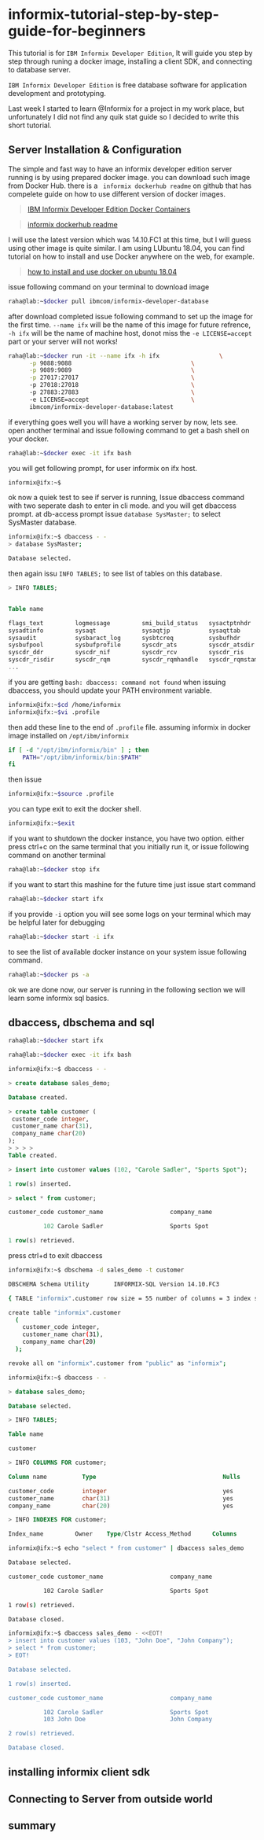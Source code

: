 # informix-tutorial-step-by-step-guide-for-beginners
This tutorial is for ```IBM Informix Developer Edition```, It will guide you step by step through runing a docker image, installing a client SDK, and connecting to database server.

```IBM Informix Developer Edition```  is free database software for application development and prototyping.

Last week I started to learn @Informix for a project in my work place, but unfortunately I did not find any quik stat guide so I decided to write this short tutorial.

## Server Installation & Configuration
The simple and fast way to have an informix developer edition server running is by using prepared docker image.
you can download such image from Docker Hub.
there is a ``` informix dockerhub readme``` on github that has compelete guide on how to use different version of docker images.

>[IBM Informix Developer Edition Docker Containers](https://hub.docker.com/r/ibmcom/informix-developer-database/)

>[informix dockerhub readme](https://github.com/informix/informix-dockerhub-readme)

I will use the latest version which was 14.10.FC1 at this time, but I will guess using other image is quite similar.
I am using LUbuntu 18.04, you can find tutorial on how to install and use Docker anywhere on the web, for example.

>[how to install and use docker on ubuntu 18.04](https://www.digitalocean.com/community/tutorials/how-to-install-and-use-docker-on-ubuntu-18-04)

issue following command on your terminal to download image

```sh
raha@lab:~$docker pull ibmcom/informix-developer-database
```
after download completed issue following command to set up the image for the first time. ```--name ifx``` will be the name of this image for future refrence, ```-h ifx``` will be the name of machine host, donot miss the ```-e LICENSE=accept``` part or your server will not works!

```sh
raha@lab:~$docker run -it --name ifx -h ifx					\
      -p 9088:9088                                  \
      -p 9089:9089                                  \
      -p 27017:27017                                \ 
      -p 27018:27018                                \ 
      -p 27883:27883                                \ 
      -e LICENSE=accept                             \
      ibmcom/informix-developer-database:latest
```
if everything goes well you will have a working server by now, lets see.
open another terminal and issue following command to get a bash shell on your docker.

```sh
raha@lab:~$docker exec -it ifx bash
```
you will get following prompt, for user informix on ifx host.

```sh
informix@ifx:~$
```
ok now a quiek test to see if server is running, Issue dbaccess command with two seperate dash to enter in cli mode. and you will get dbaccess prompt.
at db-access prompt issue ```database SysMaster;``` to select SysMaster database.

```sh
informix@ifx:~$ dbaccess - -
> database SysMaster;

Database selected.
```

then again issu ```INFO TABLES;``` to see list of tables on this database.

```sql
> INFO TABLES;


Table name

flags_text         logmessage         smi_build_status   sysactptnhdr      
sysadtinfo         sysaqt             sysaqtjp           sysaqttab         
sysaudit           sysbaract_log      sysbtcreq          sysbufhdr         
sysbufpool         sysbufprofile      syscdr_ats         syscdr_atsdir     
syscdr_ddr         syscdr_nif         syscdr_rcv         syscdr_ris        
syscdr_risdir      syscdr_rqm         syscdr_rqmhandle   syscdr_rqmstamp   
...

```
if you are getting ```bash: dbaccess: command not found``` when issuing dbaccess, you should update your PATH environment variable. 

```sh
informix@ifx:~$cd /home/informix
informix@ifx:~$vi .profile
```
then add these line to the end of  ```.profile``` file. assuming informix in docker image installed on ```/opt/ibm/informix```

```sh
if [ -d "/opt/ibm/informix/bin" ] ; then
    PATH="/opt/ibm/informix/bin:$PATH"
fi
```
then issue

```sh
informix@ifx:~$source .profile
```

you can type exit to exit the docker shell.
```sh
informix@ifx:~$exit
```

if you want to shutdown the docker instance, you have two option.
either press ctrl+c on the same terminal that you initially run it, or issue following command on another terminal


```sh
raha@lab:~$docker stop ifx 
```
if you want to start this mashine for the future time just issue start command
```sh
raha@lab:~$docker start ifx 
```
if you provide ```-i``` option you will see some logs on your terminal which may be helpful later for debugging

```sh
raha@lab:~$docker start -i ifx 
```

to see the list of available docker instance on your system issue following command.
```sh
raha@lab:~$docker ps -a
```
ok we are done now, our server is running in the following section we will learn some informix sql basics.

## dbaccess, dbschema and sql
```sh
raha@lab:~$docker start ifx 
```
```sh
raha@lab:~$docker exec -it ifx bash
```

```sh
informix@ifx:~$ dbaccess - -
```

```sql
> create database sales_demo;

Database created.
```

```sql
> create table customer (
 customer_code integer,
 customer_name char(31),
 company_name char(20)
);
> > > > 
Table created.
```
```sql
> insert into customer values (102, "Carole Sadler", "Sports Spot");

1 row(s) inserted.
```
```sql
> select * from customer;

customer_code customer_name                   company_name

          102 Carole Sadler                   Sports Spot         

1 row(s) retrieved.
```
press ctrl+d to exit dbaccess

```sh
informix@ifx:~$ dbschema -d sales_demo -t customer

DBSCHEMA Schema Utility       INFORMIX-SQL Version 14.10.FC3

{ TABLE "informix".customer row size = 55 number of columns = 3 index size = 0 }

create table "informix".customer 
  (
    customer_code integer,
    customer_name char(31),
    company_name char(20)
  );

revoke all on "informix".customer from "public" as "informix";

```
```sh
informix@ifx:~$ dbaccess - -
```

```sql
> database sales_demo;

Database selected.
```

```sql
> INFO TABLES;

Table name

customer
```

```sql
> INFO COLUMNS FOR customer;

Column name          Type                                    Nulls

customer_code        integer                                 yes
customer_name        char(31)                                yes
company_name         char(20)                                yes
```

```sql
> INFO INDEXES FOR customer;

Index_name         Owner    Type/Clstr Access_Method      Columns
```

```sh
informix@ifx:~$ echo "select * from customer" | dbaccess sales_demo

Database selected.

customer_code customer_name                   company_name

          102 Carole Sadler                   Sports Spot         

1 row(s) retrieved.

Database closed.
```

```sh
informix@ifx:~$ dbaccess sales_demo - <<EOT!
> insert into customer values (103, "John Doe", "John Company");
> select * from customer;
> EOT!

Database selected.

1 row(s) inserted.

customer_code customer_name                   company_name

          102 Carole Sadler                   Sports Spot         
          103 John Doe                        John Company        

2 row(s) retrieved.

Database closed.

```

## installing informix client sdk
## Connecting to Server from outside world
## summary
